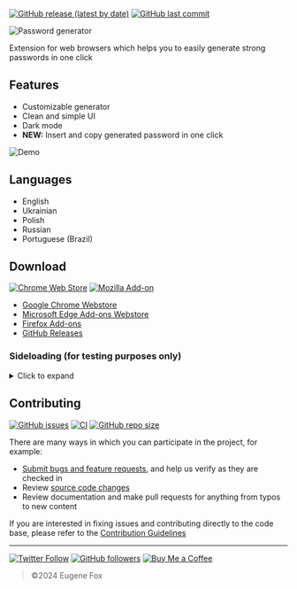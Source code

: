 <!-- # Password generator -->

[![GitHub release (latest by date)](https://img.shields.io/github/v/release/xfox111/PasswordGeneratorExtension)](https://github.com/xfox111/PasswordGeneratorExtension/releases/latest)
[![GitHub last commit](https://img.shields.io/github/last-commit/xfox111/PasswordGeneratorExtension?label=Last+update)](https://github.com/XFox111/PasswordGeneratorExtension/commits/main)

<picture>
	<source media="(prefers-color-scheme: dark)" srcset="https://cdn.xfox111.net/projects/pwdgen/PasswordGeneratorExtension-dark.webp">
	<source media="(prefers-color-scheme: light)" srcset="https://cdn.xfox111.net/projects/pwdgen/PasswordGeneratorExtension-light.webp">
	<img alt="Password generator">
</picture>

Extension for web browsers which helps you to easily generate strong passwords in one click

## Features
- Customizable generator
- Clean and simple UI
- Dark mode
- **NEW:** Insert and copy generated password in one click

![Demo](https://cdn.xfox111.net/projects/pwdgen/demo.gif)

## Languages
- English
- Ukrainian
- Polish
- Russian
- Portuguese (Brazil)

## Download
[![Chrome Web Store](https://img.shields.io/chrome-web-store/users/jnjobgjobffgmgfnkpkjfjkkfhfikmfl?label=Chrome%20Webstore%20downloads)](https://chrome.google.com/webstore/detail/jnjobgjobffgmgfnkpkjfjkkfhfikmfl)
[![Mozilla Add-on](https://img.shields.io/amo/users/easy-password-generator?label=Firefox%20Webstore%20downloads)](https://addons.mozilla.org/firefox/addon/easy-password-generator/)

- [Google Chrome Webstore](https://chrome.google.com/webstore/detail/jnjobgjobffgmgfnkpkjfjkkfhfikmfl)
- [Microsoft Edge Add-ons Webstore](https://microsoftedge.microsoft.com/addons/detail/manimdhobjbkfpeeehlhhneookiokpbj)
- [Firefox Add-ons](https://addons.mozilla.org/en-US/firefox/addon/easy-password-generator/)
- [GitHub Releases](https://github.com/xfox111/PasswordGeneratorExtension/releases/latest)

### Sideloading (for testing purposes only)

<details>
	<summary>Click to expand</summary>

---

<details>
	<summary><b>Chromium-based browsers (Edge, Chrome, etc.)</b></summary>

> 1. Go to [Releases](https://github.com/XFox111/PasswordGeneratorExtension/releases) and select a release to download
> 2. Download attached archive for Chromium and unpack it
> 3. Go to `chrome://extensions`
> 4. Enable "Developer mode"
> 5. Click the "Load unpacked" button and navigate to the extension's root folder (contains `manifest.json`)
> 6. Done!

</details>

<details>
	<summary><b>Firefox</b></summary>

> 1. Go to [Releases](https://github.com/XFox111/PasswordGeneratorExtension/releases) and select a release to download
> 2. Download attached archive for Firefox and unpack it
> 3. Go to `about:debugging#/runtime/this-firefox`
> 4. Click the "Load Temporary Add-on..." button and select `manifest.json` file in the root folder
> 5. Done!

> **Important!**
This will _replace_ officialy installed version if you have one.
If you want to sideload it without replacing to run both versions at the same time - before loading add-on, open `manifest.json` in a text editor and change `id` key (it's `passwordgenerator@xfox111.net` by default) to something else

</details>

> **Note:** If you delete the extension folder it will disappear from your browser
---

</details>

## Contributing
[![GitHub issues](https://img.shields.io/github/issues/xfox111/PasswordGeneratorExtension)](https://github.com/xfox111/PasswordGeneratorExtension/issues)
[![CI](https://github.com/XFox111/PasswordGeneratorExtension/actions/workflows/cd_pipeline.yaml/badge.svg)](https://github.com/XFox111/PasswordGeneratorExtension/actions/workflows/cd_pipeline.yaml)
[![GitHub repo size](https://img.shields.io/github/repo-size/xfox111/PasswordGeneratorExtension?label=repo%20size)](https://github.com/xfox111/PasswordGeneratorExtension)

There are many ways in which you can participate in the project, for example:
- [Submit bugs and feature requests](https://github.com/xfox111/PasswordGeneratorExtension/issues), and help us verify as they are checked in
- Review [source code changes](https://github.com/xfox111/PasswordGeneratorExtension/pulls)
- Review documentation and make pull requests for anything from typos to new content

If you are interested in fixing issues and contributing directly to the code base, please refer to the [Contribution Guidelines](https://github.com/XFox111/PasswordGeneratorExtension/wiki/Contribution-Guidelines)

---

[![Twitter Follow](https://img.shields.io/twitter/follow/xfox111?style=social)](https://twitter.com/xfox111)
[![GitHub followers](https://img.shields.io/github/followers/xfox111?label=Follow%20@xfox111&style=social)](https://github.com/xfox111)
[![Buy Me a Coffee](https://img.shields.io/badge/Buy%20Me%20a%20Coffee-%40xfox111-orange)](https://buymeacoffee.com/xfox111)

> ©2024 Eugene Fox
